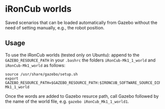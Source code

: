 # iRonCub worlds

Saved scenarios that can be loaded automatically from Gazebo without the need of setting manually, e.g., the robot position.

## Usage

To use the iRonCub worlds (tested only on Ubuntu): append to the `GAZEBO_RESOURCE_PATH` in your `.bashrc` the folders `iRonCub-Mk1_1_world` and `iRonCub-Mk1_world` as follows:

```
source /usr/share/gazebo/setup.sh
export GAZEBO_RESOURCE_PATH=$GAZEBO_RESOURCE_PATH:$IRONCUB_SOFTWARE_SOURCE_DIR/models/world/iRonCub-Mk1_1_world

```

Once the words are added to Gazebo resurce path, call Gazebo followed by the name of the world file, e.g. `gazebo iRonCub_Mk1_1_world1`.


